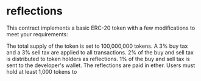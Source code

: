 # reflections
This contract implements a basic ERC-20 token with a few modifications to meet your requirements:

The total supply of the token is set to 100,000,000 tokens.
A 3% buy tax and a 3% sell tax are applied to all transactions.
2% of the buy and sell tax is distributed to token holders as reflections.
1% of the buy and sell tax is sent to the developer's wallet.
The reflections are paid in ether.
Users must hold at least 1,000 tokens to
